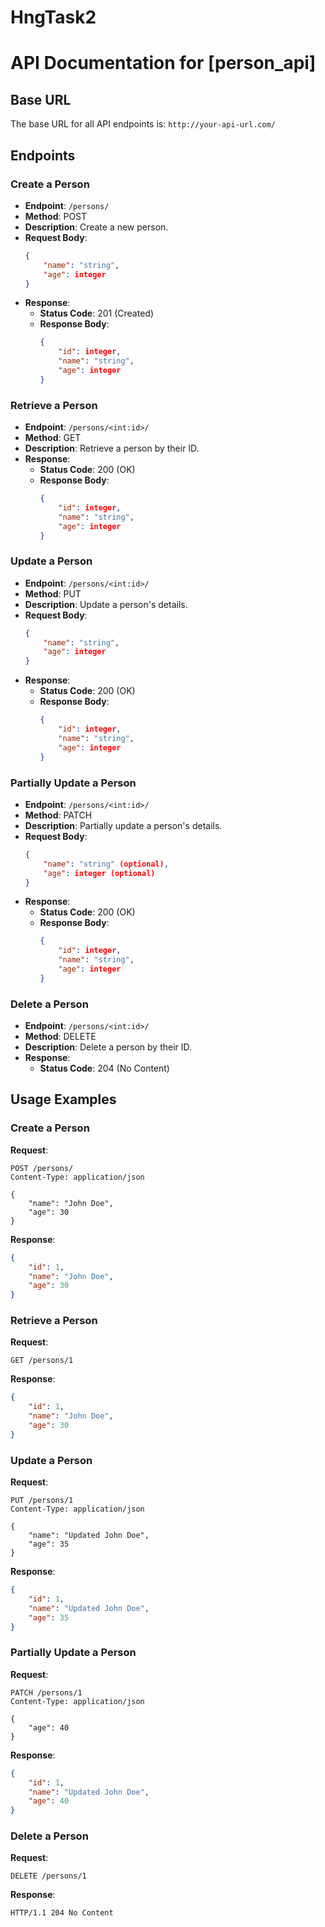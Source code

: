 # HngTask2

# API Documentation for [person_api]

## Base URL

The base URL for all API endpoints is: `http://your-api-url.com/`

## Endpoints

### Create a Person

- **Endpoint**: `/persons/`
- **Method**: POST
- **Description**: Create a new person.
- **Request Body**:
  ```json
  {
      "name": "string",
      "age": integer
  }
  ```
- **Response**:
  - **Status Code**: 201 (Created)
  - **Response Body**:
    ```json
    {
        "id": integer,
        "name": "string",
        "age": integer
    }
    ```

### Retrieve a Person

- **Endpoint**: `/persons/<int:id>/`
- **Method**: GET
- **Description**: Retrieve a person by their ID.
- **Response**:
  - **Status Code**: 200 (OK)
  - **Response Body**:
    ```json
    {
        "id": integer,
        "name": "string",
        "age": integer
    }
    ```

### Update a Person

- **Endpoint**: `/persons/<int:id>/`
- **Method**: PUT
- **Description**: Update a person's details.
- **Request Body**:
  ```json
  {
      "name": "string",
      "age": integer
  }
  ```
- **Response**:
  - **Status Code**: 200 (OK)
  - **Response Body**:
    ```json
    {
        "id": integer,
        "name": "string",
        "age": integer
    }
    ```

### Partially Update a Person

- **Endpoint**: `/persons/<int:id>/`
- **Method**: PATCH
- **Description**: Partially update a person's details.
- **Request Body**:
  ```json
  {
      "name": "string" (optional),
      "age": integer (optional)
  }
  ```
- **Response**:
  - **Status Code**: 200 (OK)
  - **Response Body**:
    ```json
    {
        "id": integer,
        "name": "string",
        "age": integer
    }
    ```

### Delete a Person

- **Endpoint**: `/persons/<int:id>/`
- **Method**: DELETE
- **Description**: Delete a person by their ID.
- **Response**:
  - **Status Code**: 204 (No Content)

## Usage Examples

### Create a Person

**Request**:
```http
POST /persons/
Content-Type: application/json

{
    "name": "John Doe",
    "age": 30
}
```

**Response**:
```json
{
    "id": 1,
    "name": "John Doe",
    "age": 30
}
```

### Retrieve a Person

**Request**:
```http
GET /persons/1
```

**Response**:
```json
{
    "id": 1,
    "name": "John Doe",
    "age": 30
}
```

### Update a Person

**Request**:
```http
PUT /persons/1
Content-Type: application/json

{
    "name": "Updated John Doe",
    "age": 35
}
```

**Response**:
```json
{
    "id": 1,
    "name": "Updated John Doe",
    "age": 35
}
```

### Partially Update a Person

**Request**:
```http
PATCH /persons/1
Content-Type: application/json

{
    "age": 40
}
```

**Response**:
```json
{
    "id": 1,
    "name": "Updated John Doe",
    "age": 40
}
```

### Delete a Person

**Request**:
```http
DELETE /persons/1
```

**Response**:
```http
HTTP/1.1 204 No Content
```
